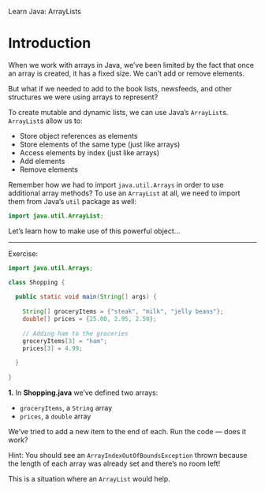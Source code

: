 Learn Java: ArrayLists
# Introduction

When we work with arrays in Java, we’ve been limited by the fact that once an array is created, it has a fixed size. We can’t add or remove elements.

But what if we needed to add to the book lists, newsfeeds, and other structures we were using arrays to represent?

To create mutable and dynamic lists, we can use Java’s `ArrayList`s. `ArrayList`s allow us to:

-   Store object references as elements
-   Store elements of the same type (just like arrays)
-   Access elements by index (just like arrays)
-   Add elements
-   Remove elements

Remember how we had to import `java.util.Arrays` in order to use additional array methods? To use an `ArrayList` at all, we need to import them from Java’s `util` package as well:

```java
import java.util.ArrayList;
```

Let’s learn how to make use of this powerful object…

---

Exercise:

```java
import java.util.Arrays;

class Shopping {
  
  public static void main(String[] args) {
    
    String[] groceryItems = {"steak", "milk", "jelly beans"};
    double[] prices = {25.00, 2.95, 2.50};
    
    // Adding ham to the groceries
    groceryItems[3] = "ham";
    prices[3] = 4.99;
    
  }
  
}
```

**1.** In **Shopping.java** we’ve defined two arrays:

-   `groceryItems`, a `String` array
-   `prices`, a `double` array

We’ve tried to add a new item to the end of each. Run the code — does it work?

Hint: You should see an `ArrayIndexOutOfBoundsException` thrown because the length of each array was already set and there’s no room left!

This is a situation where an `ArrayList` would help.

```java

```